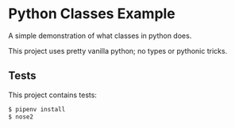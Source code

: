 # Python Classes Example

A simple demonstration of what classes in python does.

This project uses pretty vanilla python; no types or pythonic tricks.

## Tests

This project contains tests:

```bash
$ pipenv install
$ nose2
```
